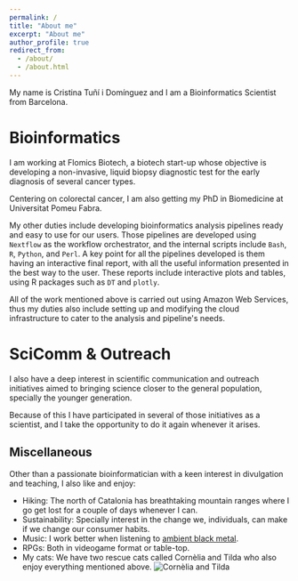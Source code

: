 ```yaml
---
permalink: /
title: "About me"
excerpt: "About me"
author_profile: true
redirect_from: 
  - /about/
  - /about.html
---
```


My name is Cristina Tuñí i Domínguez and I am a Bioinformatics Scientist from Barcelona.

Bioinformatics
======
I am working at Flomics Biotech, a biotech start-up whose objective is developing a non-invasive, liquid biopsy diagnostic test for the early diagnosis of several cancer types. 

Centering on colorectal cancer, I am also getting my PhD in Biomedicine at Universitat Pomeu Fabra.

My other duties include developing bioinformatics analysis pipelines ready and easy to use for our users. Those pipelines are developed using `Nextflow` as the workflow orchestrator, and the internal scripts include `Bash`, `R`, `Python`, and `Perl`. A key point for all the pipelines developed is them having an interactive final report, with all the useful information presented in the best way to the user. These reports include interactive plots and tables, using R packages such as `DT` and `plotly`.

All of the work mentioned above is carried out using Amazon Web Services, thus my duties also include setting up and modifying the cloud infrastructure to cater to the analysis and pipeline's needs.

SciComm & Outreach
======
I also have a deep interest in scientific communication and outreach initiatives aimed to bringing science closer to the general population, specially the younger generation.

Because of this I have participated in several of those initiatives as a scientist, and I take the opportunity to do it again whenever it arises.

Miscellaneous
------
Other than a passionate bioinformatician with a keen interest in divulgation and teaching, I also like and enjoy:
* Hiking: The north of Catalonia has breathtaking mountain ranges where I go get lost for a couple of days whenever I can.
* Sustainability: Specially interest in the change we, individuals, can make if we change our consumer habits.
* Music: I work better when listening to [ambient black metal](https://open.spotify.com/playlist/4LZLdTHDi8OD5yNtM74d5j?si=406bf3a9d8e84430).
* RPGs: Both in videogame format or table-top.
* My cats: We have two rescue cats called Cornèlia and Tilda who also enjoy everything mentioned above.
![Cornèlia and Tilda](/images/cornitildi.jpg)
